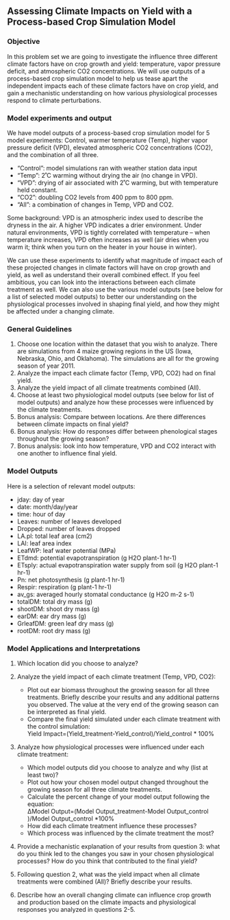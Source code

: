 ## Assessing Climate Impacts on Yield with a Process-based Crop Simulation Model
### Objective
In this problem set we are going to investigate the influence three different climate factors have on crop growth and yield: temperature, vapor pressure deficit, and atmospheric CO2 concentrations. We will use outputs of a process-based crop simulation model to help us tease apart the independent impacts each of these climate factors have on crop yield, and gain a mechanistic understanding on how various physiological processes respond to climate perturbations. 

### Model experiments and output
We have model outputs of a process-based crop simulation model for 5 model experiments: Control, warmer temperature (Temp), higher vapor pressure deficit (VPD), elevated atmospheric CO2 concentrations (CO2), and the combination of all three. 
-	“Control”: model simulations ran with weather station data input
-	“Temp”: 2˚C warming without drying the air (no change in VPD).  
-	“VPD”: drying of air associated with 2˚C warming, but with temperature held constant.
-	“CO2”: doubling CO2 levels from 400 ppm to 800 ppm.
-	“All”: a combination of changes in Temp, VPD and CO2.

Some background: VPD is an atmospheric index used to describe the dryness in the air. A higher VPD indicates a drier environment. Under natural environments, VPD is tightly correlated with temperature – when temperature increases, VPD often increases as well (air dries when you warm it; think when you turn on the heater in your house in winter). 

We can use these experiments to identify what magnitude of impact each of these projected changes in climate factors will have on crop growth and yield, as well as understand their overall combined effect. If you feel ambitious, you can look into the interactions between each climate treatment as well. We can also use the various model outputs (see below for a list of selected model outputs) to better our understanding on the physiological processes involved in shaping final yield, and how they might be affected under a changing climate. 

### General Guidelines
1.	Choose one location within the dataset that you wish to analyze. There are simulations from 4 maize growing regions in the US (Iowa, Nebraska, Ohio, and Oklahoma). The simulations are all for the growing season of year 2011. 
2.	Analyze the impact each climate factor (Temp, VPD, CO2) had on final yield. 
3.	Analyze the yield impact of all climate treatments combined (All). 
4.	Choose at least two physiological model outputs (see below for list of model outputs) and analyze how these processes were influenced by the climate treatments.
5.	Bonus analysis: Compare between locations. Are there differences between climate impacts on final yield?
6.	Bonus analysis: How do responses differ between phenological stages throughout the growing season?
7.	Bonus analysis: look into how temperature, VPD and CO2 interact with one another to influence final yield.

### Model Outputs
Here is a selection of relevant model outputs: 
-	jday: day of year
-	date: month/day/year
-	time: hour of day
-	Leaves: number of leaves developed
-	Dropped: number of leaves dropped
-	LA.pl: total leaf area (cm2)
-	LAI: leaf area index 
-	LeafWP: leaf water potential (MPa)
-	ETdmd: potential evapotranspiration (g H2O plant-1 hr-1) 
-	ETsply: actual evapotranspiration water supply from soil (g H2O plant-1 hr-1)
-	Pn: net photosynthesis (g plant-1 hr-1) 
-	Respir: respiration (g plant-1 hr-1)
-	av_gs: averaged hourly stomatal conductance (g H2O m-2 s-1)
-	totalDM: total dry mass (g)
-	shootDM: shoot dry mass (g)
-	earDM: ear dry mass (g)
-	GrleafDM: green leaf dry mass (g)
-	rootDM: root dry mass (g) 


### Model Applications and Interpretations	
1. Which location did you choose to analyze?
2. Analyze the yield impact of each climate treatment (Temp, VPD, CO2): 
    - Plot out ear biomass throughout the growing season for all three treatments. Briefly describe your results and any additional 
      patterns you observed. The value at the very end of the growing season can be interpreted as final yield.
    - Compare the final yield simulated under each climate treatment with the control simulation: <br/>
      Yield Impact=(Yield_treatment-Yield_control)/Yield_control * 100%

3. Analyze how physiological processes were influenced under each climate treatment: 
    - Which model outputs did you choose to analyze and why (list at least two)? 
    - Plot out how your chosen model output changed throughout the growing season for all three climate treatments. 
    - Calculate the percent change of your model output following the equation: <br/>
        ∆Model Output=(Model Output_treatment-Model Output_control )/Model Output_control *100%
    - How did each climate treatment influence these processes? 
    - Which process was influenced by the climate treatment the most?
4. Provide a mechanistic explanation of your results from question 3: what do you think led to the changes you saw in your chosen physiological processes? How do you think that contributed to the final yield?
5. Following question 2, what was the yield impact when all climate treatments were combined (All)? Briefly describe your results.
6. Describe how an overall changing climate can influence crop growth and production based on the climate impacts and physiological responses you analyzed in questions 2-5. 
